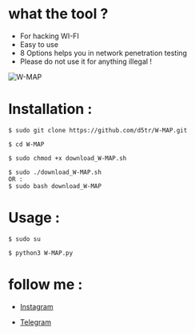 # what the tool ?

* For hacking WI-FI
* Easy to use 
* 8 Options helps you in network penetration testing
* Please do not use it for anything illegal !

![W-MAP](https://github.com/d5tr/W_MAP/blob/main/Photox.png)



# Installation :

```
$ sudo git clone https://github.com/d5tr/W-MAP.git
```
```
$ cd W-MAP
```
```
$ sudo chmod +x download_W-MAP.sh
```
```
$ sudo ./download_W-MAP.sh
OR :
$ sudo bash download_W-MAP
```

# Usage :

```
$ sudo su
```
```
$ python3 W-MAP.py
```

# follow me :


* [Instagram](https://instagram.com/d_5tr)



* [Telegram](https://t.me/d5tr_Cyber)
